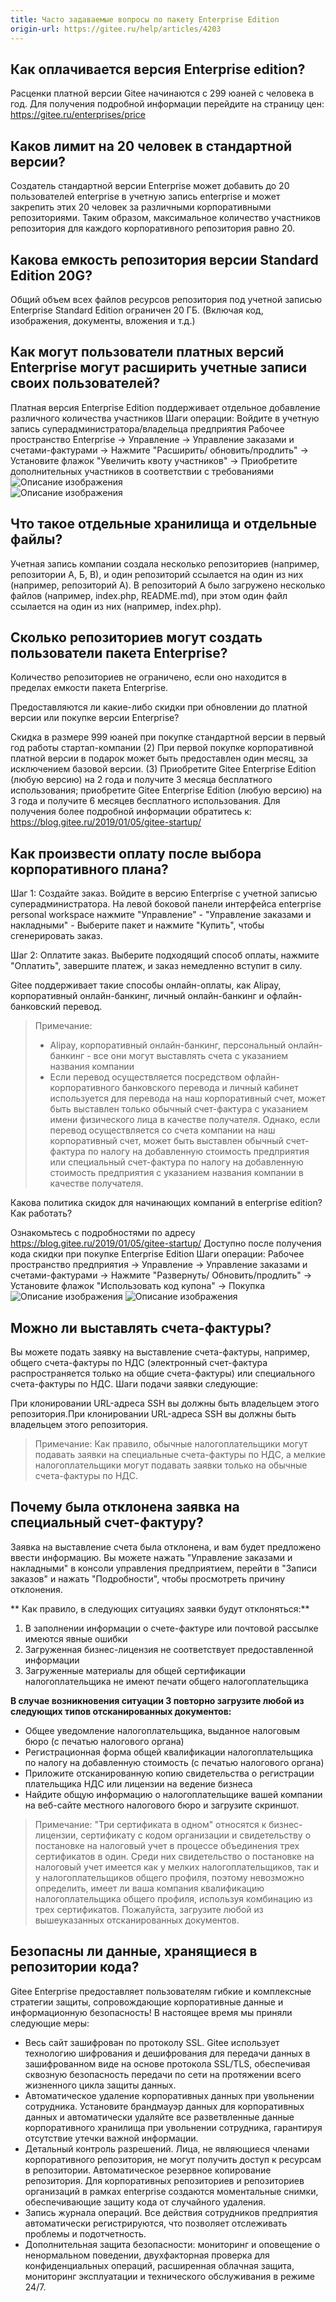 ```yaml
---
title: Часто задаваемые вопросы по пакету Enterprise Edition
origin-url: https://gitee.ru/help/articles/4203
---
```


## Как оплачивается версия Enterprise edition?

Расценки платной версии Gitee начинаются с 299 юаней с человека в год. Для получения подробной информации перейдите на страницу цен:  https://gitee.ru/enterprises/price

## Каков лимит на 20 человек в стандартной версии?

Создатель стандартной версии Enterprise может добавить до 20 пользователей enterprise в учетную запись enterprise и может закрепить этих 20 человек за различными корпоративными репозиториями. Таким образом, максимальное количество участников репозитория для каждого корпоративного репозитория равно 20.

## Какова емкость репозитория версии Standard Edition 20G?

Общий объем всех файлов ресурсов репозитория под учетной записью Enterprise Standard Edition ограничен 20 ГБ. (Включая код, изображения, документы, вложения и т.д.)

## Как могут пользователи платных версий Enterprise могут расширить учетные записи своих пользователей?

Платная версия Enterprise Edition поддерживает отдельное добавление различного количества участников
Шаги операции: Войдите в учетную запись суперадминистратора/владельца предприятия
Рабочее пространство Enterprise -> Управление -> Управление заказами и счетами-фактурами -> Нажмите "Расширить/ обновить/продлить" -> Установите флажок "Увеличить квоту участников" -> Приобретите дополнительных участников в соответствии с требованиями
![Описание изображения](https://images.gitee.ru/uploads/images/2020/1015/160453_c833e252_7722649.png )  
![Описание изображения](https://images.gitee.ru/uploads/images/2020/1015/160455_7effd70d_7722649.png )

## Что такое отдельные хранилища и отдельные файлы?

Учетная запись компании создала несколько репозиториев (например, репозитории А, Б, В), и один репозиторий ссылается на один из них (например, репозиторий A). В репозиторий A было загружено несколько файлов (например, index.php, README.md), при этом один файл ссылается на один из них (например, index.php).

## Сколько репозиториев могут создать пользователи пакета Enterprise?

Количество репозиториев не ограничено, если оно находится в пределах емкости пакета Enterprise.

Предоставляются ли какие-либо скидки при обновлении до платной версии или покупке версии Enterprise?

Скидка в размере 999 юаней при покупке стандартной версии в первый год работы стартап-компании
(2) При первой покупке корпоративной платной версии в подарок может быть предоставлен один месяц, за исключением базовой версии.
(3) Приобретите Gitee Enterprise Edition (любую версию) на 2 года и получите 3 месяца бесплатного использования; приобретите Gitee Enterprise Edition (любую версию) на 3 года и получите 6 месяцев бесплатного использования.
Для получения более подробной информации обратитесь к: <https://blog.gitee.ru/2019/01/05/gitee-startup/>

## Как произвести оплату после выбора корпоративного плана?

Шаг 1: Создайте заказ. Войдите в версию Enterprise с учетной записью суперадминистратора. На левой боковой панели интерфейса enterprise personal workspace нажмите "Управление" - "Управление заказами и накладными" - Выберите пакет и нажмите "Купить", чтобы сгенерировать заказ.

Шаг 2: Оплатите заказ. Выберите подходящий способ оплаты, нажмите "Оплатить", завершите платеж, и заказ немедленно вступит в силу.

Gitee поддерживает такие способы онлайн-оплаты, как Alipay, корпоративный онлайн-банкинг, личный онлайн-банкинг и офлайн-банковский перевод.

> Примечание:
>
> - Alipay, корпоративный онлайн-банкинг, персональный онлайн-банкинг - все они могут выставлять счета с указанием названия компании
> - Если перевод осуществляется посредством офлайн-корпоративного банковского перевода и личный кабинет используется для перевода на наш корпоративный счет, может быть выставлен только обычный счет-фактура с указанием имени физического лица в качестве получателя. Однако, если перевод осуществляется со счета компании на наш корпоративный счет, может быть выставлен обычный счет-фактура по налогу на добавленную стоимость предприятия или специальный счет-фактура по налогу на добавленную стоимость предприятия с указанием названия компании в качестве получателя.

Какова политика скидок для начинающих компаний в enterprise edition? Как работать?

Ознакомьтесь с подробностями по адресу <https://blog.gitee.ru/2019/01/05/gitee-startup/>
Доступно после получения кода скидки при покупке Enterprise Edition
Шаги операции: Рабочее пространство предприятия -> Управление -> Управление заказами и счетами-фактурами -> Нажмите "Развернуть/ Обновить/продлить" -> Установите флажок "Использовать код купона" -> Покупка
![Описание изображения](https://images.gitee.ru/uploads/images/2020/1015/160605_58dac6f0_7722649.png )
![Описание изображения](https://images.gitee.ru/uploads/images/2020/1015/160611_200c8a05_7722649.png )

## Можно ли выставлять счета-фактуры?

Вы можете подать заявку на выставление счета-фактуры, например, общего счета-фактуры по НДС (электронный счет-фактура распространяется только на общие счета-фактуры) или специального счета-фактуры по НДС. Шаги подачи заявки следующие:

При клонировании URL-адреса SSH вы должны быть владельцем этого репозитория.При клонировании URL-адреса SSH вы должны быть владельцем этого репозитория.

> Примечание: Как правило, обычные налогоплательщики могут подавать заявки на специальные счета-фактуры по НДС, а мелкие налогоплательщики могут подавать заявки только на обычные счета-фактуры по НДС.

## Почему была отклонена заявка на специальный счет-фактуру?

Заявка на выставление счета была отклонена, и вам будет предложено ввести информацию. Вы можете нажать "Управление заказами и накладными" в консоли управления предприятием, перейти в "Записи заказов" и нажать "Подробности", чтобы просмотреть причину отклонения.

 ** Как правило, в следующих ситуациях заявки будут отклоняться:**

1. В заполнении информации о счете-фактуре или почтовой рассылке имеются явные ошибки
2. Загруженная бизнес-лицензия не соответствует предоставленной информации
3. Загруженные материалы для общей сертификации налогоплательщика не имеют печати общего налогоплательщика

 **В случае возникновения ситуации 3 повторно загрузите любой из следующих типов отсканированных документов:**

- Общее уведомление налогоплательщика, выданное налоговым бюро (с печатью налогового органа)
- Регистрационная форма общей квалификации налогоплательщика по налогу на добавленную стоимость (с печатью налогового органа)
- Приложите отсканированную копию свидетельства о регистрации плательщика НДС или лицензии на ведение бизнеса
- Найдите общую информацию о налогоплательщике вашей компании на веб-сайте местного налогового бюро и загрузите скриншот.

> Примечание: "Три сертификата в одном" относятся к бизнес-лицензии, сертификату с кодом организации и свидетельству о постановке на налоговый учет в процессе объединения трех сертификатов в один. Среди них свидетельство о постановке на налоговый учет имеется как у мелких налогоплательщиков, так и у налогоплательщиков общего профиля, поэтому невозможно определить, имеет ли ваша компания квалификацию налогоплательщика общего профиля, используя комбинацию из трех сертификатов. Пожалуйста, загрузите любой из вышеуказанных отсканированных документов.

## Безопасны ли данные, хранящиеся в репозитории кода?

Gitee Enterprise предоставляет пользователям гибкие и комплексные стратегии защиты, сопровождающие корпоративные данные и информационную безопасность! В настоящее время мы приняли следующие меры:

- Весь сайт зашифрован по протоколу SSL. Gitee использует технологию шифрования и дешифрования для передачи данных в зашифрованном виде на основе протокола SSL/TLS, обеспечивая сквозную безопасность передачи по сети на протяжении всего жизненного цикла защиты данных.
- Автоматическое удаление корпоративных данных при увольнении сотрудника. Установите брандмауэр данных для корпоративных данных и автоматически удаляйте все разветвленные данные корпоративного хранилища при увольнении сотрудника, гарантируя отсутствие утечки важной информации.
- Детальный контроль разрешений. Лица, не являющиеся членами корпоративного репозитория, не могут получить доступ к ресурсам в репозитории.
Автоматическое резервное копирование репозитория. Для корпоративных репозиториев и репозиториев организаций в рамках enterprise создаются моментальные снимки, обеспечивающие защиту кода от случайного удаления.
- Запись журнала операций. Все действия сотрудников предприятия автоматически регистрируются, что позволяет отслеживать проблемы и подотчетность.
- Дополнительная защита безопасности: мониторинг и оповещение о ненормальном поведении, двухфакторная проверка для конфиденциальных операций, расширенная облачная защита, мониторинг эксплуатации и технического обслуживания в режиме 24/7.